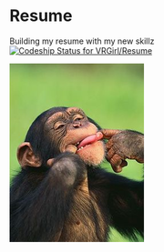 # Resume
Building my resume with my new skillz
[ ![Codeship Status for VRGirl/Resume](https://codeship.com/projects/526bff70-d9f0-0133-dee2-424a9136fddd/status?branch=master)](https://codeship.com/projects/143667)

![](./dist/images/dae218ee9ab0c5158442f06330801c8c.jpg)
